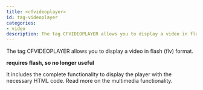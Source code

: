 ```yaml
---
title: <cfvideoplayer>
id: tag-videoplayer
categories:
- video
description: The tag CFVIDEOPLAYER allows you to display a video in flash (flv) format.
---
```


The tag CFVIDEOPLAYER allows you to display a video in flash (flv) format.

**requires flash, so no longer useful**

It includes the complete functionality to display the player with the necessary HTML code. Read more on the multimedia functionality.
